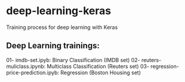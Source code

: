 # deep-learning-keras
Training process for deep learning with Keras

Deep Learning trainings:
-------------------------
01- imdb-set.ipyb: Binary Classification (IMDB set)
02- reuters-muliclass.ipynb: Multiclass Classification (Reuters set)
03- regression-price-prediction.ipyb: Regression (Boston Housing set)


